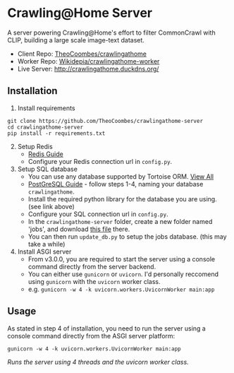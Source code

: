 # Crawling@Home Server
A server powering Crawling@Home's effort to filter CommonCrawl with CLIP, building a large scale image-text dataset.
* Client Repo: [TheoCoombes/crawlingathome](https://github.com/TheoCoombes/crawlingathome)
* Worker Repo: [Wikidepia/crawlingathome-worker](https://github.com/Wikidepia/crawlingathome-worker)
* Live Server: http://crawlingathome.duckdns.org/

## Installation
1. Install requirements
```
git clone https://github.com/TheoCoombes/crawlingathome-server
cd crawlingathome-server
pip install -r requirements.txt
```
2. Setup Redis
   - [Redis Guide](https://www.digitalocean.com/community/tutorials/how-to-install-and-secure-redis-on-ubuntu-20-04)
   - Configure your Redis connection url in `config.py`.
3. Setup SQL database
   - You can use any database supported by Tortoise ORM. [View All](https://tortoise-orm.readthedocs.io/en/latest/#pluggable-database-backends)
   - [PostGreSQL Guide](https://www.digitalocean.com/community/tutorials/how-to-install-and-use-postgresql-on-ubuntu-20-04) - follow steps 1-4, naming your database `crawlingathome`.
   - Install the required python library for the database you are using. (see link above)
   - Configure your SQL connection url in `config.py`.
   - In the `crawlingathome-server` folder, create a new folder named 'jobs', and download [this file](https://drive.google.com/file/d/1YiKlmisVJf1ngJv1weRFEaZrt74FSCbH/view?usp=sharing) there.
   - You can then run `update_db.py` to setup the jobs database. (this may take a while)
4. Install ASGI server
   - From v3.0.0, you are required to start the server using a console command directly from the server backend.
   - You can either use `gunicorn` or `uvicorn`. I'd personally reccomend using `gunicorn` with the `uvicorn` worker class.
   - e.g. `gunicorn -w 4 -k uvicorn.workers.UvicornWorker main:app`


## Usage
As stated in step 4 of installation, you need to run the server using a console command directly from the ASGI server platform:
```
gunicorn -w 4 -k uvicorn.workers.UvicornWorker main:app
```
*Runs the server using 4 threads and the uvicorn worker class.*
